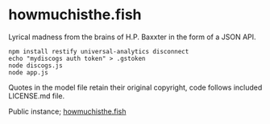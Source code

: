 # howmuchisthe.fish
Lyrical madness from the brains of H.P. Baxxter in the form of a JSON API.

```
npm install restify universal-analytics disconnect
echo "mydiscogs auth token" > .gstoken
node discogs.js
node app.js
```

Quotes in the model file retain their original copyright, code follows included LICENSE.md file.

Public instance; [howmuchisthe.fish](http://howmuchisthe.fish)
